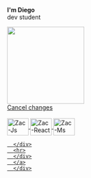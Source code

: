 **I'm Diego**  
dev student
  

<div>
  <a href="https://github.com/DiegoAmorim16">
  <img height="180em" src="https://github-readme-stats.vercel.app/api/top-langs/?username=DiegoAmorim16&layout=compact&langs_count=16&theme=dark"/>
    <div>Cancel changes
      <div style="display: inline_block"><br>
        <img align="center" alt="Zac-Js" height="40" width="50" src="https://icongr.am/devicon/nodejs-original.svg?size=97&color=currentColor">
        <img align="center" alt="Zac-React" height="40" width="50" src="https://icongr.am/devicon/react-original.svg?size=97&color=currentColor">
        <img align="center" alt="Zac-Ms" height="40" width="50" src="https://icongr.am/devicon/mysql-original.svg?size=97&color=currentColor">
        
      </div>
      <hr>
      </div>
      </a>
      </div>
